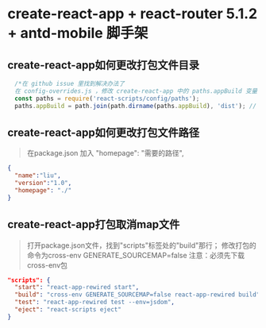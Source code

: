 # create-react-app + react-router 5.1.2 + antd-mobile 脚手架

## create-react-app如何更改打包文件目录

```javascript
  /*在 github issue 里找到解决办法了
  在 config-overrides.js ，修改 create-react-app 中的 paths.appBuild 变量就可以了。*/
  const paths = require('react-scripts/config/paths');
  paths.appBuild = path.join(path.dirname(paths.appBuild), 'dist'); // 修改打包目录
```
## create-react-app如何更改打包文件路径
>在package.json 加入
>"homepage": "需要的路径",
```json
{
  "name":"liu",
  "version":"1.0",
  "homepage": "./"
}
```
## create-react-app打包取消map文件
>打开package.json文件，找到"scripts"标签处的"build"那行；
>修改打包的命令为cross-env GENERATE_SOURCEMAP=false
>注意：必须先下载cross-env包
```json
"scripts": {
  "start": "react-app-rewired start",
  "build": "cross-env GENERATE_SOURCEMAP=false react-app-rewired build",
  "test": "react-app-rewired test --env=jsdom",
  "eject": "react-scripts eject"
}
```